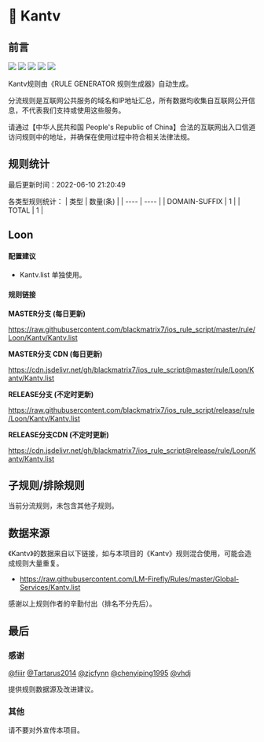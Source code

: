 # 🧸 Kantv

## 前言

![](https://shields.io/badge/-移除重复规则-ff69b4) ![](https://shields.io/badge/-DOMAIN与DOMAIN--SUFFIX合并-green) ![](https://shields.io/badge/-DOMAIN--SUFFIX间合并-critical) ![](https://shields.io/badge/-DOMAIN--SUFFIX与DOMAIN--KEYWORD合并-blue) ![](https://shields.io/badge/-IP--CIDR(6)合并-blueviolet) 

Kantv规则由《RULE GENERATOR 规则生成器》自动生成。

分流规则是互联网公共服务的域名和IP地址汇总，所有数据均收集自互联网公开信息，不代表我们支持或使用这些服务。

请通过【中华人民共和国 People's Republic of China】合法的互联网出入口信道访问规则中的地址，并确保在使用过程中符合相关法律法规。

## 规则统计

最后更新时间：2022-06-10 21:20:49

各类型规则统计：
| 类型 | 数量(条)  | 
| ---- | ----  |
| DOMAIN-SUFFIX | 1  | 
| TOTAL | 1  | 


## Loon 

#### 配置建议
- Kantv.list 单独使用。

#### 规则链接
**MASTER分支 (每日更新)**

https://raw.githubusercontent.com/blackmatrix7/ios_rule_script/master/rule/Loon/Kantv/Kantv.list

**MASTER分支 CDN (每日更新)**

https://cdn.jsdelivr.net/gh/blackmatrix7/ios_rule_script@master/rule/Loon/Kantv/Kantv.list

**RELEASE分支 (不定时更新)**

https://raw.githubusercontent.com/blackmatrix7/ios_rule_script/release/rule/Loon/Kantv/Kantv.list

**RELEASE分支CDN (不定时更新)**

https://cdn.jsdelivr.net/gh/blackmatrix7/ios_rule_script@release/rule/Loon/Kantv/Kantv.list

## 子规则/排除规则


当前分流规则，未包含其他子规则。

## 数据来源

《Kantv》的数据来自以下链接，如与本项目的《Kantv》规则混合使用，可能会造成规则大量重复。

- https://raw.githubusercontent.com/LM-Firefly/Rules/master/Global-Services/Kantv.list


感谢以上规则作者的辛勤付出（排名不分先后）。

## 最后

### 感谢

[@fiiir](https://github.com/fiiir) [@Tartarus2014](https://github.com/Tartarus2014) [@zjcfynn](https://github.com/zjcfynn) [@chenyiping1995](https://github.com/chenyiping1995) [@vhdj](https://github.com/vhdj)

提供规则数据源及改进建议。

### 其他

请不要对外宣传本项目。